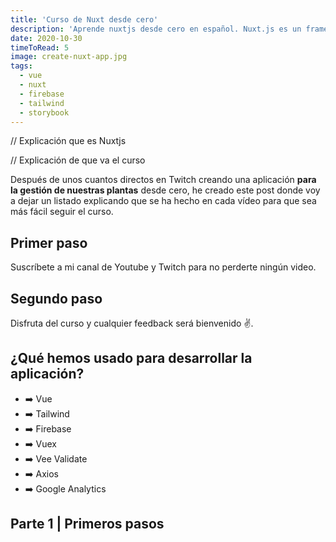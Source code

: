 ```yaml
---
title: 'Curso de Nuxt desde cero'
description: 'Aprende nuxtjs desde cero en español. Nuxt.js es un framework de Vue que nos proporciona una serie de utilidades por encima de Vuejs.'
date: 2020-10-30
timeToRead: 5
image: create-nuxt-app.jpg
tags:
  - vue
  - nuxt
  - firebase
  - tailwind
  - storybook
---
```


// Explicación que es Nuxtjs

// Explicación de que va el curso

Después de unos cuantos directos en <the-link url="https://twitch.tv/pablosirera">Twitch</the-link> creando una aplicación <b>para la gestión de nuestras plantas</b> desde cero, he creado este post donde voy a dejar un listado explicando que se ha hecho en cada vídeo para que sea más fácil seguir el curso.

## Primer paso

Suscríbete a mi canal de <the-link url="https://youtube.com/pablosirera?sub_confirmation=1">Youtube</the-link> y <the-link url="https://twitch.tv/pablosirera">Twitch</the-link> para no perderte ningún video.

## Segundo paso

Disfruta del curso y cualquier feedback será bienvenido ✌️.

## ¿Qué hemos usado para desarrollar la aplicación?

- ➡️ Vue
- ➡️ Tailwind
- ➡️ Firebase
- ➡️ Vuex
- ➡️ Vee Validate
- ➡️ Axios
- ➡️ Google Analytics

## Parte 1 | Primeros pasos
